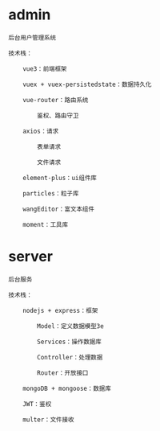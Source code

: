 # admin

    后台用户管理系统

    技术栈：

        vue3：前端框架

        vuex + vuex-persistedstate：数据持久化

        vue-router：路由系统

            鉴权、路由守卫

        axios：请求

            表单请求

            文件请求

        element-plus：ui组件库

        particles：粒子库

        wangEditor：富文本组件

        moment：工具库

# server

    后台服务

    技术栈：

        nodejs + express：框架

            Model：定义数据模型3e

            Services：操作数据库

            Controller：处理数据

            Router：开放接口

        mongoDB + mongoose：数据库

        JWT：鉴权

        multer：文件接收
